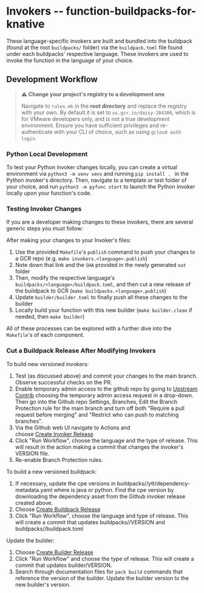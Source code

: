 # Invokers -- function-buildpacks-for-knative

These language-specific invokers are built and bundled into the buildpack (found at the root `buildpacks/` folder) via the `buildpack.toml` file found under each buildpacks' respective language. These invokers are used to invoke the function in the language of your choice.

## Development Workflow

> :warning: **Change your project's registry to a development one**
>
> Navigate to `rules.mk` in the **root directory** and replace the registry with your own. By default it is set to `us.gcr.io/daisy-284300`, which is for VMware developers only, and is not a true development environment. Ensure you have sufficient privileges and re-authenticate with your CLI of choice, such as using `gcloud auth login`.

### Python Local Development

To test your Python invoker changes locally, you can create a virtual environment via `python3 -m venv venv` and running `pip install . ` in the Python invoker's directory. Then, navigate to a template or test folder of your choice, and run `python3 -m pyfunc start` to launch the Python invoker locally upon your function's code.

### Testing Invoker Changes

If you are a developer making changes to these invokers, there are several generic steps you must follow:

After making your changes to your Invoker's files:

1) Use the provided `Makefile`'s `publish` command to push your changes to a GCR repo (e.g. `make invokers.<language>.publish`)
2) Note down that link and the `SHA` provided in the newly generated `out` folder
3) Then, modify the respective language's `buildpacks/<language>/buildpack.toml`, and then cut a new release of the buildpack to GCR (`make buildpacks.<language>.publish`)
4) Update `builder/builder.toml` to finally push all these changes to the builder
5) Locally build your function with this new builder (`make builder.clean` if needed, then `make builder`)

All of these processes can be explored with a further dive into the `Makefile`'s of each component.

### Cut a Buildpack Release After Modifying Invokers

To build new versioned invokers:  

1. Test (as discussed above) and commit your changes to the main branch. Observe successful checks on the PR.
1. Enable temporary admin access to the github repo by going to [Upstream Contrib](https://upstreamcontrib.eng.vmware.com/oss/#/login) choosing the 
temporary admin access request in a drop-down.  Then go into the Github repo Settings, Branches, Edit the Branch Protection rule for the main branch 
and turn off both "Require a pull request before merging" and "Restrict who can push to matching branches". 
1. Via the Github web UI navigate to Actions and  
   choose [Create Invoker Release](https://github.com/vmware-tanzu/function-buildpacks-for-knative/actions/workflows/create-invoker-release.yaml)
1. Click "Run Workflow", choose the language and the type of release. This will result in the action making a commit that changes the invoker's VERSION file. 
1. Re-enable Branch Protection rules. 

To build a new versioned buildpack: 
1. If necessary, update the cpe versions in buildpacks/<language>/ytt/dependency-metadata.yaml where <language> is java or python. 
Find the cpe version by downloading the dependency asset from the Github invoker release created above.
1. Choose [Create Buildpack Release](https://github.com/vmware-tanzu/function-buildpacks-for-knative/actions/workflows/create-buildpack-release.yaml)
1. Click "Run Workflow", choose the language and type of release. 
   This will create a commit that updates buildpacks/<language>/VERSION and buildpacks/<language>/buildpack.toml

Update the builder: 
1. Choose [Create Builder Release](https://github.com/vmware-tanzu/function-buildpacks-for-knative/actions/workflows/create-builder-release.yaml)
1. Click "Run Workflow" and choose the type of release.  This will create a commit that updates builder/VERSION. 
1. Search through documentation files for `pack build` commands that reference the version of the builder. Update
   the builder version to the new builder's version. 